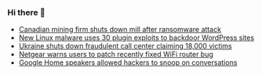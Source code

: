 ### Hi there 👋

<!--START_SECTION:feed-->
* [Canadian mining firm shuts down mill after ransomware attack](https://www.bleepingcomputer.com/news/security/canadian-mining-firm-shuts-down-mill-after-ransomware-attack/)
* [New Linux malware uses 30 plugin exploits to backdoor WordPress sites](https://www.bleepingcomputer.com/news/security/new-linux-malware-uses-30-plugin-exploits-to-backdoor-wordpress-sites/)
* [Ukraine shuts down fraudulent call center claiming 18,000 victims](https://www.bleepingcomputer.com/news/security/ukraine-shuts-down-fraudulent-call-center-claiming-18-000-victims/)
* [Netgear warns users to patch recently fixed WiFi router bug](https://www.bleepingcomputer.com/news/security/netgear-warns-users-to-patch-recently-fixed-wifi-router-bug/)
* [Google Home speakers allowed hackers to snoop on conversations](https://www.bleepingcomputer.com/news/security/google-home-speakers-allowed-hackers-to-snoop-on-conversations/)
<!--END_SECTION:feed-->

<!--
**frankenk/frankenk** is a ✨ _special_ ✨ repository because its `README.md` (this file) appears on your GitHub profile.

Here are some ideas to get you started:

- 🔭 I’m currently working on ...
- 🌱 I’m currently learning ...
- 👯 I’m looking to collaborate on ...
- 🤔 I’m looking for help with ...
- 💬 Ask me about ...
- 📫 How to reach me: ...
- 😄 Pronouns: ...
- ⚡ Fun fact: ...
-->



